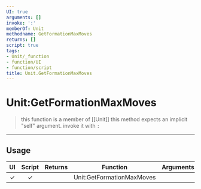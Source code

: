 ```yaml
---
UI: true
arguments: []
invoke: ':'
memberOf: Unit
methodname: GetFormationMaxMoves
returns: []
script: true
tags:
- Unit/_function
- function/UI
- function/script
title: Unit.GetFormationMaxMoves
---
```

# Unit:GetFormationMaxMoves
> this function is a member of [[Unit]]
> this method expects an implicit "self" argument. invoke it with `:`
-----
## Usage
|  UI | Script | Returns | Function | Arguments |
|:---:|:------:|-------:|:--------:|:---------|
|✓|✓||Unit:GetFormationMaxMoves||
